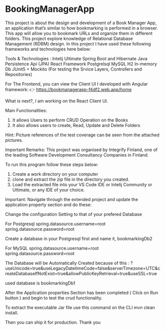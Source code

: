 # BookingManagerApp

This project is about the design and development of a Book Manager App, an application that’s similar to how bookmarking is performed in a browser. This app will allow you to bookmark URLs and organize them in different folders.
This project explore knowledge of Relational Database Management (RDBM) design. In this project I have used these following frameworks and technologies here below:

Tools & Technologies :
Intelij Ultimate
Spring Boot and Hibernate
Java Persistence Api (JPA)
React Framework
Postgrelsql
MySQL
H2 In-memory Db
JUnit5 + Mockito (For testing the Srvice Layers, Controllers and Repositories)

For The Frontend, you can view the Client UI I developed with Angular framework:
👉 https://bookmanagerapp-f4df2.web.app/home

What is next?, I am working on the React Client UI. 

Main Functionalities: 
1. It allows Users to perform CRUD Operation on the Books
2. It also allows users to create, Read, Update and Delete Folders

Hint: Picture references of the test coverage can be seen from the attached pictures.

Important Remarks: This project was organised by Integrify Finland, one of the leading Software Development Consultancy Companies in Finland.

To run this program follow these steps below:
1. Create a work directory on your computer
2. clone and extract the zip file in the directory you created.
3. Load the extracted file into your VS Code IDE or Intelij Community or Ultimate, or any IDE of your choice.

Important: Navigate through the extended project and update the application property section and do these:

Change the configuration Setting to that of your prefered Database

For Postgresql
spring.datasource.username=root
spring.datasource.password=root

Create a database in your Postgresql first and name it, bookmarkingDb2

For MySQL
spring.datasource.username=root
spring.datasource.password=root

The Database will be Automatically Created because of this :
?useUnicode=true&useLegacyDatetimeCode=false&serverTimezone\=UTC&createDatabaseIfNotExist=true&allowPublicKeyRetrieval=true&useSSL=true

used database is bookmarkingDb1

After the Application properties Section has been completed ( Click on Run button ) and begin to test the crud functionality.

To extract the executable Jar file use this command on the CLI 
mvn clean install. 

Then you can ship it for production. Thank you 



